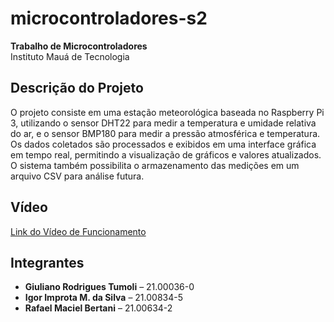 # microcontroladores-s2

**Trabalho de Microcontroladores**  
Instituto Mauá de Tecnologia

## Descrição do Projeto

O projeto consiste em uma estação meteorológica baseada no Raspberry Pi 3, utilizando o sensor DHT22 para medir a temperatura e umidade relativa do ar, e o sensor BMP180 para medir a pressão atmosférica e temperatura. Os dados coletados são processados e exibidos em uma interface gráfica em tempo real, permitindo a visualização de gráficos e valores atualizados. O sistema também possibilita o armazenamento das medições em um arquivo CSV para análise futura.

## Vídeo
[Link do Vídeo de Funcionamento]()

## Integrantes

- **Giuliano Rodrigues Tumoli** – 21.00036-0  
- **Igor Improta M. da Silva** – 21.00834-5  
- **Rafael Maciel Bertani** – 21.00634-2